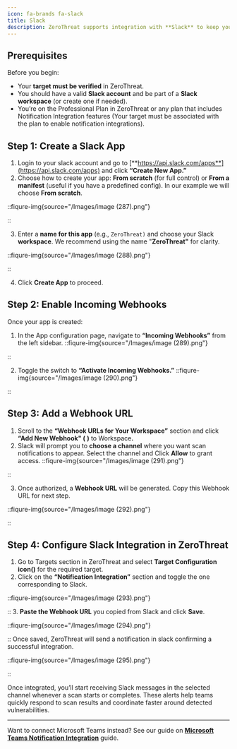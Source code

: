 ```yaml
---
icon: fa-brands fa-slack
title: Slack
description: ZeroThreat supports integration with **Slack** to keep your team updated with real-time scan notifications. With Slack integration enabled, you’ll receive alerts directly in your configured Slack channel when a scan starts and when it completes, helping teams act faster and stay aligned on application security changes.
---
```

## Prerequisites

Before you begin:

* Your **target must be verified** in ZeroThreat.
* You should have a valid **Slack account** and be part of a **Slack workspace** (or create one if needed).
* You’re on the Professional Plan in ZeroThreat or any plan that includes Notification Integration features (Your target must be associated with the plan to enable notification integrations).

## Step 1: Create a Slack App

1. Login to your slack account and go to [**https://api.slack.com/apps**](https://api.slack.com/apps) and click **“Create New App.”**
2. Choose how to create your app: **From scratch** (for full control) or **From a manifest** (useful if you have a predefined config). In our example we will choose **From scratch**.

::fiqure-img{source="/Images/image (287).png"}

<!-- <figure><img src="../../.gitbook/assets/MicrosoftTeams-image (31).png" alt="" width="387"><figcaption></figcaption></figure> -->
::

3. Enter a **name for this app** (e.g., `ZeroThreat)` and choose your Slack **workspace**. We recommend using the name "**ZeroThreat"** for clarity.

::fiqure-img{source="/Images/image (288).png"}

<!-- <figure><img src="../../.gitbook/assets/MicrosoftTeams-image (32).png" alt="" width="387"><figcaption></figcaption></figure> -->
::

4. Click **Create App** to proceed.

## Step 2: Enable Incoming Webhooks

Once your app is created:

1. In the App configuration page, navigate to **“Incoming Webhooks”** from the left sidebar.
::fiqure-img{source="/Images/image (289).png"}
<!-- <figure><img src="../../.gitbook/assets/MicrosoftTeams-image (33) (1).png" alt="" width="563"><figcaption></figcaption></figure> -->
::

2. Toggle the switch to **“Activate Incoming Webhooks.”**
::fiqure-img{source="/Images/image (290).png"}
<!-- <figure><img src="../../.gitbook/assets/MicrosoftTeams-image (34).png" alt="" width="506"><figcaption></figcaption></figure> -->
::

## Step 3: Add a Webhook URL

1. Scroll to the **“Webhook URLs for Your Workspace”** section and click **“Add New Webhook" (**<img src="/Images/image (315).png" alt="" data-size="line"> **)** to Workspac&#x65;**.**
2. Slack will prompt you to **choose a channel** where you want scan notifications to appear. Select the channel and Click **Allow** to grant access.
::fiqure-img{source="/Images/image (291).png"}

::

3. Once authorized, a **Webhook URL** will be generated. Copy this Webhook URL for next step.

::fiqure-img{source="/Images/image (292).png"}

::
## Step 4: Configure Slack Integration in ZeroThreat

1. Go to Targets section in ZeroThreat and select **Target Configuration icon(**<img src="/Images/image (78).png" alt="" data-size="line">**)** for the required target.&#x20;
2. Click on the **“Notification Integration”** section and toggle the one corresponding to Slack.

::fiqure-img{source="/Images/image (293).png"}

::
3. **Paste the Webhook URL** you copied from Slack and click **Save**.

::fiqure-img{source="/Images/image (294).png"}

::
Once saved, ZeroThreat will send a notification in slack confirming a successful integration.

::fiqure-img{source="/Images/image (295).png"}

::


Once integrated, you’ll start receiving Slack messages in the selected channel whenever a scan starts or completes. These alerts help teams quickly respond to scan results and coordinate faster around detected vulnerabilities.

***

Want to connect Microsoft Teams instead? See our guide on [**Microsoft Teams Notification Integration**](/docs/manage-targets/notification-integration/microsoft-teams) guide.